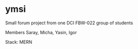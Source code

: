 # ymsi

Small forum project from one DCI FBW-022 group of students

Members  Saray, Micha, Yasin, Igor

Stack: MERN



